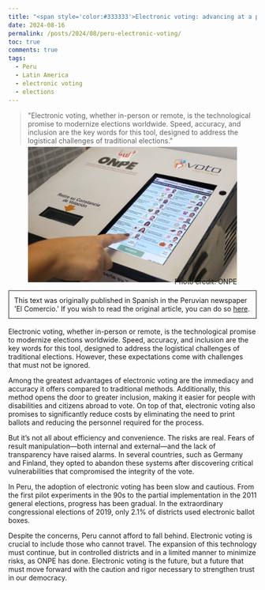 ```yaml
---
title: "<span style='color:#333333'>Electronic voting: advancing at a prudent pace</span>"
date: 2024-08-16
permalink: /posts/2024/08/peru-electronic-voting/
toc: true
comments: true
tags:
  - Peru
  - Latin America
  - electronic voting
  - elections
---
```

> "Electronic voting, whether in-person or remote, is the technological promise to modernize elections worldwide. Speed, accuracy, and inclusion are the key words for this tool, designed to address the logistical challenges of traditional elections."

<div style="text-align: center;">
  <figure style="display: inline-block; text-align: center; margin-top: -10px;">
    <img src="/images/electronic_voting.jpg" style="display: block;">
    <figcaption style="margin-top: -10px; text-align: right;">Photo credit: ONPE</figcaption>
  </figure>
</div>
<div style="border: 2px solid grey; padding: 10px; margin-top: -5px; margin-bottom: 0px;">
This text was originally published in Spanish in the Peruvian newspaper 'El Comercio.' If you wish to read the original article, you can do so <a href="https://elcomercio.pe/opinion/colaboradores/cara-y-sello-se-debe-implementar-el-voto-electronico-en-el-peru-cristhian-jaramillo-erik-iriarte-ahon-noticia/?ref=ecr">here</a>.
</div>
<br>
Electronic voting, whether in-person or remote, is the technological promise to modernize elections worldwide. Speed, accuracy, and inclusion are the key words for this tool, designed to address the logistical challenges of traditional elections. However, these expectations come with challenges that must not be ignored.

Among the greatest advantages of electronic voting are the immediacy and accuracy it offers compared to traditional methods. Additionally, this method opens the door to greater inclusion, making it easier for people with disabilities and citizens abroad to vote. On top of that, electronic voting also promises to significantly reduce costs by eliminating the need to print ballots and reducing the personnel required for the process.

But it’s not all about efficiency and convenience. The risks are real. Fears of result manipulation—both internal and external—and the lack of transparency have raised alarms. In several countries, such as Germany and Finland, they opted to abandon these systems after discovering critical vulnerabilities that compromised the integrity of the vote.

In Peru, the adoption of electronic voting has been slow and cautious. From the first pilot experiments in the 90s to the partial implementation in the 2011 general elections, progress has been gradual. In the extraordinary congressional elections of 2019, only 2.1% of districts used electronic ballot boxes.

Despite the concerns, Peru cannot afford to fall behind. Electronic voting is crucial to include those who cannot travel. The expansion of this technology must continue, but in controlled districts and in a limited manner to minimize risks, as ONPE has done. Electronic voting is the future, but a future that must move forward with the caution and rigor necessary to strengthen trust in our democracy.